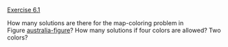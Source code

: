 [Exercise 6.1](6-1/)

How many solutions are there for the map-coloring problem in
Figure [australia-figure](#/)? How many solutions if four
colors are allowed? Two colors?
